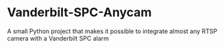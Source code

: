 # Vanderbilt-SPC-Anycam
A small Python project that makes it possible to integrate almost any RTSP camera with a Vanderbilt SPC alarm
